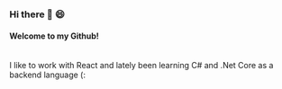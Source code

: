 ### Hi there 👋 😄
<h4> Welcome to my Github! </h4>
 <br />
  I like to work with React and lately been learning C# and .Net Core as a backend language (:

<br />


<!--
**erkanisuf/erkanisuf** is a ✨ _special_ ✨ repository because its `README.md` (this file) appears on your GitHub profile.

Here are some ideas to get you started:

- 🔭 I’m currently working on ...
- 🌱 I’m currently learning ...
- 👯 I’m looking to collaborate on ...
- 🤔 I’m looking for help with ...
- 💬 Ask me about ...
- 📫 How to reach me: ...
- 😄 Pronouns: ...
- ⚡ Fun fact: ...
-->
